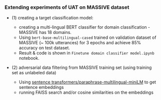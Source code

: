 ### Extending experiments of UAT on MASSIVE dataset

- (1) creating a target classification model:
    - creating a multi-lingual BERT classifier for domain classification - MASSIVE has 18 domains. 
    - Using `bert-base-multilingual-cased` trained on validation dataset of MASSIVE (~ 100k utterances) for 3 epochs and achieve 85% accuracy on test dataset.
    - Result & code is shown in `Finetune domain classifier model.ipynb` notebook.


- (2) adversarial data filtering from MASSIVE training set (using training set as unlabeled data)
    - Using [sentence transformers/paraphrase-multilingual-miniLM](https://huggingface.co/sentence-transformers/paraphrase-multilingual-MiniLM-L12-v2) to get sentence embeddings
    - running FAISS search and/or cosine similarities on the embeddings




